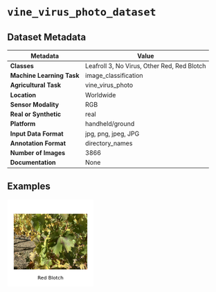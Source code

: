 
# `vine_virus_photo_dataset`

## Dataset Metadata

| Metadata | Value |
| --- | --- |
| **Classes** | Leafroll 3, No Virus, Other Red, Red Blotch |
| **Machine Learning Task** | image_classification |
| **Agricultural Task** | vine_virus_photo |
| **Location** | Worldwide |
| **Sensor Modality** | RGB |
| **Real or Synthetic** | real |
| **Platform** | handheld/ground |
| **Input Data Format** | jpg, png, jpeg, JPG |
| **Annotation Format** | directory_names |
| **Number of Images** | 3866 |
| **Documentation** | None |


## Examples

![Example Images for vine_virus_photo_dataset](https://github.com/Project-AgML/AgML/blob/main/docs/sample_images/vine_virus_photo_dataset_examples.png)
